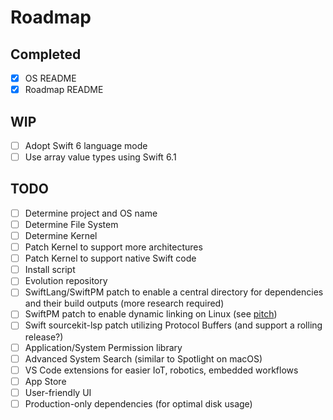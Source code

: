# Roadmap

## Completed

- [x] OS README
- [x] Roadmap README

## WIP

- [ ] Adopt Swift 6 language mode
- [ ] Use array value types using Swift 6.1

## TODO

- [ ] Determine project and OS name
- [ ] Determine File System
- [ ] Determine Kernel
- [ ] Patch Kernel to support more architectures
- [ ] Patch Kernel to support native Swift code
- [ ] Install script
- [ ] Evolution repository
- [ ] SwiftLang/SwiftPM patch to enable a central directory for dependencies and their build outputs (more research required)
- [ ] SwiftPM patch to enable dynamic linking on Linux (see [pitch](https://forums.swift.org/t//77605))
- [ ] Swift sourcekit-lsp patch utilizing Protocol Buffers (and support a rolling release?)
- [ ] Application/System Permission library
- [ ] Advanced System Search (similar to Spotlight on macOS)
- [ ] VS Code extensions for easier IoT, robotics, embedded workflows
- [ ] App Store
- [ ] User-friendly UI
- [ ] Production-only dependencies (for optimal disk usage)
